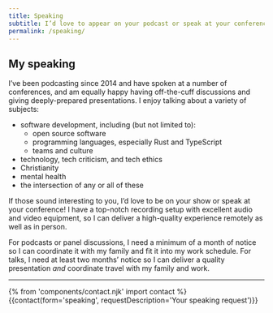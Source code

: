 ```yaml
---
title: Speaking
subtitle: I’d love to appear on your podcast or speak at your conference!
permalink: /speaking/
---
```


## My speaking

I’ve been podcasting since 2014 and have spoken at a number of conferences, and am equally happy having off-the-cuff discussions and giving deeply-prepared presentations. I enjoy talking about a variety of subjects:

- software development, including (but not limited to):
    - open source software
    - programming languages, especially Rust and TypeScript
    - teams and culture
- technology, tech criticism, and tech ethics
- Christianity
- mental health
- the intersection of any or all of these

If those sound interesting to you, I’d love to be on your show or speak at your conference! I have a top-notch recording setup with excellent audio and video equipment, so I can deliver a high-quality experience remotely as well as in person.

For podcasts or panel discussions, I need a minimum of a month of notice so I can coordinate it with my family and fit it into my work schedule. For talks, I need at least two months’ notice so I can deliver a quality presentation *and* coordinate travel with my family and work.

---

{% from 'components/contact.njk' import contact %}
{{contact(form='speaking', requestDescription='Your speaking request')}}
